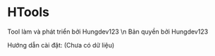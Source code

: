 # HTools

Tool làm và phát triển bởi Hungdev123 \n
Bản quyền bởi Hungdev123

Hướng dẫn cài đặt:
(Chưa có dữ liệu)
